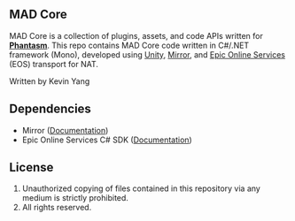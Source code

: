 ## MAD Core
MAD Core is a collection of plugins, assets, and code APIs written for **[Phantasm](https://www.madkev.com/phantasm)**. This repo contains MAD Core code written in C#/.NET framework (Mono), developed using [Unity](https://docs.unity3d.com/Manual/index.html), [Mirror](https://github.com/vis2k/Mirror), and [Epic Online Services](https://dev.epicgames.com/en-US/services) (EOS) transport for NAT.

Written by Kevin Yang
## Dependencies
- Mirror ([Documentation](https://mirror-networking.gitbook.io/docs/))
- Epic Online Services C# SDK ([Documentation](https://dev.epicgames.com/docs/services/en-US/index.html))

## License
1. Unauthorized copying of files contained in this repository via any medium is strictly prohibited.
2. All rights reserved.
